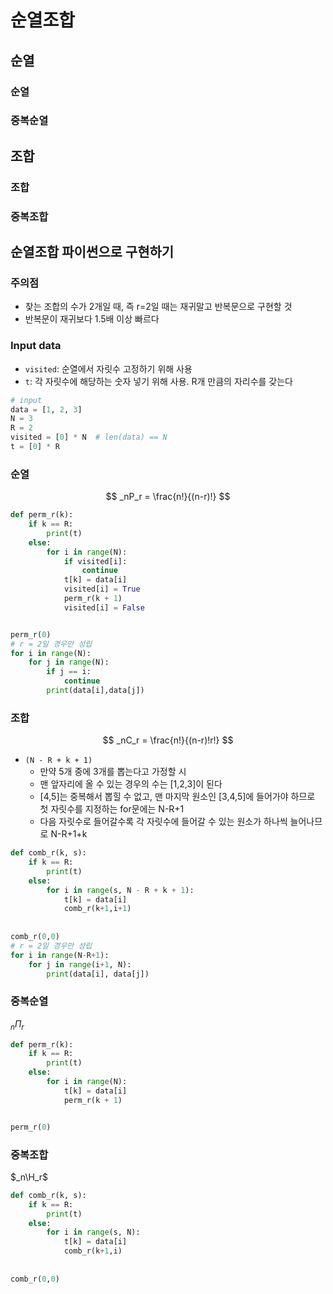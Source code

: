 # 순열조합

##  순열

### 순열

### 중복순열

## 조합

### 조합

### 중복조합

## 순열조합 파이썬으로 구현하기

### 주의점

* 찾는 조합의 수가 2개일 때, 즉 r=2일 때는 재귀말고 반복문으로 구현할 것
* 반복문이 재귀보다 1.5배 이상 빠르다

### Input data

* `visited`: 순열에서 자릿수 고정하기 위해 사용
* `t`:  각 자릿수에 해당하는 숫자 넣기 위해 사용. R개 만큼의 자리수를 갖는다

```python
# input
data = [1, 2, 3]
N = 3
R = 2
visited = [0] * N  # len(data) == N
t = [0] * R
```

### 순열

$$
_nP_r = \frac{n!}{(n-r)!}
$$

```python
def perm_r(k):
    if k == R:
        print(t)
    else:
        for i in range(N):
            if visited[i]:
                continue
            t[k] = data[i]
            visited[i] = True
            perm_r(k + 1)
            visited[i] = False


perm_r(0)
# r = 2일 경우만 성립
for i in range(N):
    for j in range(N):
        if j == i:
            continue
        print(data[i],data[j])
```

### 조합

$$
_nC_r = \frac{n!}{(n-r)!r!}
$$

* `(N - R + k + 1)`
  * 만약 5개 중에 3개를 뽑는다고 가정할 시
  * 맨 앞자리에 올 수 있는 경우의 수는 [1,2,3]이 된다
  * [4,5]는 중복해서 뽑힐 수 없고, 맨 마지막 원소인 [3,4,5]에 들어가야 하므로 첫 자릿수를 지정하는 for문에는 N-R+1
  * 다음 자릿수로 들어갈수록 각 자릿수에 들어갈 수 있는 원소가 하나씩 늘어나므로 N-R+1+k

```python
def comb_r(k, s):
    if k == R:
        print(t)
    else:
        for i in range(s, N - R + k + 1):
        	t[k] = data[i]
            comb_r(k+1,i+1)
            
          
comb_r(0,0)
# r = 2일 경우만 성립
for i in range(N-R+1):
    for j in range(i+1, N):
        print(data[i], data[j])
```

### 중복순열

$_n\Pi_r$

```python
def perm_r(k):
    if k == R:
        print(t)
    else:
        for i in range(N):
            t[k] = data[i]
            perm_r(k + 1)


perm_r(0)
```

### 중복조합

$_n\H_r$

```python
def comb_r(k, s):
    if k == R:
        print(t)
    else:
        for i in range(s, N):
        	t[k] = data[i]
        	comb_r(k+1,i)
            
          
comb_r(0,0)
```

